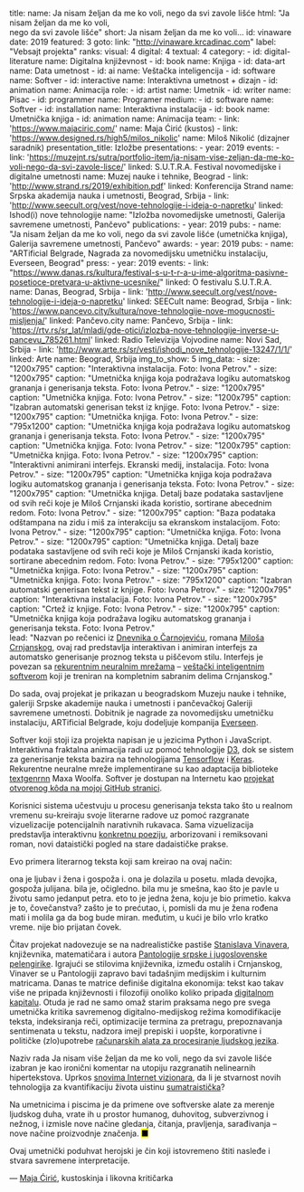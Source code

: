 title: 
    name: Ja nisam željan da me ko voli, nego da svi zavole lišće
    html: "Ja nisam željan da me ko voli,<br>nego da svi zavole lišće"
    short: Ja nisam željan da me ko voli…
id: vinaware
date: 2019
featured: 3
goto:
    link: "http://vinaware.krcadinac.com"
    label: "Vebsajt projekta"
ranks:
    visual: 4
    digital: 4
    textual: 4
category: 
    - id: digital-literature
      name: Digitalna književnost
    - id: book
      name: Knjiga
    - id: data-art
      name: Data umetnost
    - id: ai
      name: Veštačka inteligencija
    - id: software
      name: Softver
    - id: interactive
      name: Interaktivna umetnost + dizajn
    - id: animation
      name: Animacija
role:
    - id: artist
      name: Umetnik
    - id: writer
      name: Pisac
    - id: programmer
      name: Programer
medium:
    - id: software
      name: Softver
    - id: installation
      name: Interaktivna instalacija
    - id: book
      name: Umetnička knjiga
    - id: animation
      name: Animacija
team:
    - link: 'https://www.majaciric.com/'
      name: Maja Ćirić (kustos)
    - link: 'https://www.designed.rs/high5/milos_nikolic'
      name: Miloš Nikolić (dizajner saradnik)
presentation_title: Izložbe
presentations:
    - year: 2019
      events:
        - link: 'https://muzejnt.rs/sutra/portfolio-item/ja-nisam-vise-zeljan-da-me-ko-voli-nego-da-svi-zavole-lisce/'
          linked: S.U.T.R.A. Festival novomedijske i digitalne umetnosti 
          name: Muzej nauke i tehnike, Beograd
        - link: 'http://www.strand.rs/2019/exhibition.pdf'
          linked: Konferencija Strand 
          name: Srpska akademija nauka i umetnosti, Beograd, Srbija
        - link: 'http://www.seecult.org/vest/nove-tehnologije-i-ideja-o-napretku'
          linked: Ishod(i) nove tehnologije
          name: "Izložba novomedijske umetnosti, Galerija savremene umetnosti, Pančevo"
publications:
    - year: 2019
      pubs:
        - name: "<span class='italic-style'>Ja nisam željan da me ko voli, nego da svi zavole lišće</span> (umetnička knjiga), Galerija savremene umetnosti, Pančevo"
awards:
    - year: 2019
      pubs:
        - name: "<span class='italic-style'>ARTificial Belgrade</span>, Nagrada za novomedijsku umetničku instalaciju, Everseen, Beograd"
press:
    - year: 2019
      events:
        - link: "https://www.danas.rs/kultura/festival-s-u-t-r-a-u-ime-algoritma-pasivne-posetioce-pretvara-u-aktivne-ucesnike/"
          linked: O festivalu S.U.T.R.A.
          name: Danas, Beograd, Srbija
        - link: 'http://www.seecult.org/vest/nove-tehnologije-i-ideja-o-napretku'
          linked: SEECult
          name: Beograd, Srbija
        - link: 'https://www.pancevo.city/kultura/nove-tehnologije-nove-mogucnosti-misljenja/'
          linked: Pančevo.city
          name: Pančevo, Srbija
        - link: 'https://rtv.rs/sr_lat/mladi/gde-otici/izlozba-nove-tehnologije-inverse-u-pancevu_785261.html'
          linked: Radio Televizija Vojvodine
          name: Novi Sad, Srbija
        - link: 'http://www.arte.rs/sr/vesti/ishodi_nove_tehnologije-13247/1/1/'
          linked: Arte
          name: Beograd, Srbija
img_to_show: 5
img_data:
    - size: "1200x795"
      caption: "Interaktivna instalacija. Foto: Ivona Petrov."
    - size: "1200x795"
      caption: "Umetnička knjiga koja podražava logiku automatskog grananja i generisanja teksta. Foto: Ivona Petrov."
    - size: "1200x795"
      caption: "Umetnička knjiga. Foto: Ivona Petrov."
    - size: "1200x795"
      caption: "Izabran automatski generisan tekst iz knjige. Foto: Ivona Petrov."
    - size: "1200x795"
      caption: "Umetnička knjiga. Foto: Ivona Petrov."
    - size: "795x1200"
      caption: "Umetnička knjiga koja podražava logiku automatskog grananja i generisanja teksta. Foto: Ivona Petrov."
    - size: "1200x795"
      caption: "Umetnička knjiga. Foto: Ivona Petrov."
    - size: "1200x795"
      caption: "Umetnička knjiga. Foto: Ivona Petrov."
    - size: "1200x795"
      caption: "Interaktivni animirani interfejs. Ekranski medij, instalacija. Foto: Ivona Petrov."
    - size: "1200x795"
      caption: "Umetnička knjiga koja podražava logiku automatskog grananja i generisanja teksta. Foto: Ivona Petrov."
    - size: "1200x795"
      caption: "Umetnička knjiga. Detalj baze podataka sastavljene od svih reči koje je Miloš Crnjanski ikada koristio, sortirane abecednim redom. Foto: Ivona Petrov."
    - size: "1200x795"
      caption: "Baza podataka odštampana na zidu i miš za interakciju sa ekranskom instalacijom. Foto: Ivona Petrov."
    - size: "1200x795"
      caption: "Umetnička knjiga. Foto: Ivona Petrov."
    - size: "1200x795"
      caption: "Umetnička knjiga. Detalj baze podataka sastavljene od svih reči koje je Miloš Crnjanski ikada koristio, sortirane abecednim redom. Foto: Ivona Petrov."
    - size: "795x1200"
      caption: "Umetnička knjiga. Foto: Ivona Petrov."
    - size: "1200x795"
      caption: "Umetnička knjiga. Foto: Ivona Petrov."
    - size: "795x1200"
      caption: "Izabran automatski generisan tekst iz knjige. Foto: Ivona Petrov."
    - size: "1200x795"
      caption: "Interaktivna instalacija. Foto: Ivona Petrov."
    - size: "1200x795"
      caption: "Crtež iz knjige. Foto: Ivona Petrov."
    - size: "1200x795"
      caption: "Umetnička knjiga koja podražava logiku automatskog grananja i generisanja teksta. Foto: Ivona Petrov."    
lead: "Nazvan po rečenici iz <span class='italic-style'><a href='http://mcrnjanski.rs/ideje/slike/Milos-Crnjanski-Dnevnik-o-Carnojevicu.pdf' target='_blank'>Dnevnika o Čarnojeviću</a></span>, romana <a href='https://sh.wikipedia.org/wiki/Milo%C5%A1_Crnjanski' target='_blank'>Miloša Crnjanskog</a>, ovaj rad predstavlja interaktivan i animiran interfejs za automatsko generisanje proznog teksta u piščevom stilu. Interfejs je povezan sa <a href='https://en.wikipedia.org/wiki/Recurrent_neural_network' target='_blank'>rekurentnim neuralnim mrežama</a> – <a href='https://en.wikipedia.org/wiki/Natural-language_generation' target='_blank'>veštački inteligentnim softverom</a> koji je treniran na kompletnim sabranim delima Crnjanskog."

Do sada, ovaj projekat je prikazan u beogradskom Muzeju nauke i tehnike, galeriji Srpske akademije nauka i umetnosti i pančevačkoj Galeriji savremene umetnosti. Dobitnik je nagrade za novomedijsku umetničku instalaciju, <span class='italic-style'>ARTificial Belgrade</span>, koju dodeljuje kompanija <a href='https://everseen.com/technology.html' target='_blank'>Everseen</a>.

Softver koji stoji iza projekta napisan je u jezicima Python i JavaScript. Interaktivna fraktalna animacija radi uz pomoć tehnologije <a href='https://d3js.org/' target='_blank'>D3</a>, dok se sistem za generisanje teksta bazira na tehnologijama <a href='https://www.tensorflow.org/' target='_blank'>Tensorflow</a> i <a href='https://keras.io/' target='_blank'>Keras</a>. Rekurentne neuralne mreže implementirane su kao adaptacija biblioteke <a href='https://github.com/minimaxir/textgenrnn' target='_blank'>textgenrnn</a> Maxa Woolfa. Softver je dostupan na Internetu kao <a href='https://github.com/parthenocissus/autoprose' target='_blank'>projekat otvorenog kôda na mojoj GitHub stranici</a>. 

Korisnici sistema učestvuju u procesu generisanja teksta tako što u realnom vremenu <span class='italic-style'>su</span>-kreiraju svoje literarne radove uz pomoć razgranate vizuelizacije potencijalnih narativnih rukavaca. Sama vizuelizacija predstavlja interaktivnu <a href='https://en.wikipedia.org/wiki/Concrete_poetry' target='_blank'>konkretnu poeziju</a>, arborizovani i remiksovani roman, novi <span class='italic-style'>dataistički</span> pogled na stare dadaističke prakse. 

Evo primera literarnog teksta koji sam kreirao na ovaj način:

<div class='quoted-text padding-right-fixed tiny-quote-style'>
<p>ona je ljubav i žena i gospoža i. ona je dolazila u posetu. mlada devojka, gospoža julijana. bila je, očigledno. bila mu je smešna, kao što je pavle u životu samo jedanput petra. eto to je jedna žena, koju je bio primetio. kakva je to, čovečanstva? zašto je to prećutao, i, pomisli da mu je žena rođena mati i molila ga da bog bude miran. međutim, u kući je bilo vrlo kratko vreme. nije bio prijatan čovek.</p>
</div>

Čitav projekat nadovezuje se na nadrealističke pastiše <a href='https://sh.wikipedia.org/wiki/Stanislav_Vinaver' target='_blank'>Stanislava Vinavera</a>, književnika, matematičara i autora <span class='italic-style'><a href='https://www.rastko.rs/knjizevnost/umetnicka/svinaver-pantologija.html' target='_blank'>Pantologije srpske i jugoslovenske pelengirike</a></span>. Igrajući se stilovima književnika, između ostalih i Crnjanskog, Vinaver se u <span class='italic-style'>Pantologiji</span> zapravo bavi tadašnjim medijskim i kulturnim matricama. Danas te matrice definiše digitalna ekonomija: tekst kao takav više ne pripada književnosti i filozofiji onoliko koliko pripada <a href='https://infoscience.epfl.ch/record/200539?ln=en' target='_blank'>digitalnom kapitalu</a>. Otuda je rad ne samo omaž starim praksama nego pre svega umetnička kritika savremenog digitalno-medijskog režima komodifikacije teksta, indeksiranja reči, optimizacije termina za pretragu, prepoznavanja sentimenata u tekstu, nadzora imejl prepiski i uopšte, korporativne i političke (zlo)upotrebe <a href='https://en.wikipedia.org/wiki/Natural_language_processing' target='_blank'>računarskih alata za procesiranje ljudskog jezika</a>. 

Naziv rada <span class='italic-style'>Ja nisam više željan da me ko voli, nego da svi zavole lišće</span> izabran je kao ironični komentar na utopiju razgranatih nelinearnih hipertekstova. Uprkos <a href='https://en.wikipedia.org/wiki/Cyber-utopianism' target='_blank'>snovima Internet vizionara</a>, da li je stvarnost novih tehnologija za kvantifikaciju života uistinu <span class='italic-style'><a href='http://www.klubputnika.org/zbirka/vremeplov/3759-objasnjenje-sumatre-1920' target='_blank'>sumatraistička</a>?</span>

Na umetnicima i piscima je da primene ove softverske alate za merenje ljudskog duha, vrate ih u prostor humanog, duhovitog, subverzivnog i nežnog, i izmisle nove načine gledanja, čitanja, pravljenja, sarađivanja – nove načine proizvodnje značenja. <mark>&#9632;</mark>
<div class="quote-block">
<div class="quote1">Ovaj umetnički poduhvat herojski je čin koji istovremeno štiti nasleđe i stvara savremene interpretacije.<p class="by">— <a href='https://curatorsintl.org/collaborators/maja_ciric' target='_blank'>Maja Ćirić</a>, kustoskinja i likovna kritičarka</p></div>
</div>
